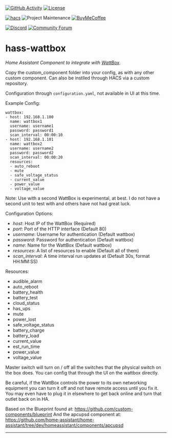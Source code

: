 [![GitHub Activity][commits-shield]][commits]
[![License][license-shield]](LICENSE)

[![hacs][hacsbadge]][hacs]
![Project Maintenance][maintenance-shield]
[![BuyMeCoffee][buymecoffeebadge]][buymecoffee]

[![Discord][discord-shield]][discord]
[![Community Forum][forum-shield]][forum]

# hass-wattbox

_Home Assistant Component to integrate with [WattBox][wattbox]._

Copy the custom_component folder into your config, as with any other custom component. Can also be instlled through HACS via a custom repository.

Configuration through `configuration.yaml`, not available in UI at this time.

Example Config:
```
wattbox:
- host: 192.168.1.100
  name: wattbox1
  username: username1
  password: password1
  scan_interval: 00:00:10
- host: 192.168.1.101
  name: wattbox2
  username: username2
  password: password2
  scan_interval: 00:00:20
  resources:
  - auto_reboot
  - mute
  - safe_voltage_status
  - current_value
  - power_value
  - voltage_value
```

Note: Use with a second WattBox is experimental, at best. I do not have a second unit to test with and others have not had great luck.

Configuration Options:

* *host*: Host IP of the WattBox (Required)
* *port*: Port of the HTTP interface (Default 80)
* *username*: Username for authentication (Default wattbox)
* *password*: Password for authentication (Default wattbox)
* *name*: Name for the WattBox (Default wattbox)
* *resources*: A list of resources to enable (Default all of them)
* *scan_interval*: A time interval run updates at (Default 30s, format HH:MM:SS)

Resources:
* audible_alarm
* auto_reboot
* battery_health
* battery_test
* cloud_status
* has_ups
* mute
* power_lost
* safe_voltage_status
* battery_charge
* battery_load
* current_value
* est_run_time
* power_value
* voltage_value

Master switch will turn on / off all the switches that the physical switch on the box does. You can config that through the UI on the wattbox directly.

Be careful, if the WattBox controls the power to its own networking equipment you can turn it off and not have remote access until you fix it. You may even have to plug it in elsewhere to get back online and turn that outlet back on in HA.

Based on the Blueprint found at: https://github.com/custom-components/blueprint
And the apcupsd component at: https://github.com/home-assistant/home-assistant/tree/dev/homeassistant/components/apcupsd

<!---->

***

[wattbox]: https://www.snapav.com/shop/en/snapav/wattbox
[buymecoffee]: https://www.buymeacoffee.com/eseglem
[buymecoffeebadge]: https://img.shields.io/badge/buy%20me%20a%20coffee-donate-yellow
[commits-shield]: https://img.shields.io/github/last-commit/eseglem/hass-wattbox
[commits]: https://github.com/eseglem/hass-wattbox/commits/master
[discord]: https://discord.gg/Qa5fW2R
[discord-shield]: https://img.shields.io/discord/330944238910963714
[forum-shield]: https://img.shields.io/badge/community-forum-brightgreen
[forum]: https://community.home-assistant.io/
[license-shield]: https://img.shields.io/github/license/eseglem/hass-wattbox
[maintenance-shield]: https://img.shields.io/badge/maintainer-Erik%20Seglem%20%40Bedon292-blue
[hacs]: https://github.com/custom-components/hacs
[hacsbadge]: https://img.shields.io/badge/HACS-Custom-orange
